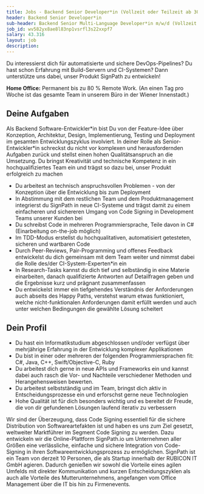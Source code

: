 ```yaml
---
title: Jobs - Backend Senior Developer*in (Vollzeit oder Teilzeit ab 30h)
header: Backend Senior Developer*in
sub-header: Backend Senior Multi-Language Developer*in m/w/d (Vollzeit oder Teilzeit ab 30h)
job_id: wv582yx8ae8l83np1vsrfl3s22xxpf7
salary: 43.316
layout: job
description:
---
```


Du interessierst dich für automatisierte und sichere DevOps-Pipelines? Du hast schon Erfahrung mit Build-Servern und CI-Systemen? Dann unterstütze uns dabei, unser Produkt SignPath zu entwickeln!

**Home Office:** Permanent bis zu 80 % Remote Work. (An einen Tag pro Woche ist das gesamte Team in unserem Büro in der Wiener Innenstadt.)

## Deine Aufgaben

Als Backend Software-Entwickler\*in bist Du von der Feature-Idee über Konzeption, Architektur, Design, Implementierung, Testing und Deployment im gesamten Entwicklungszyklus involviert. In deiner Rolle als Senior-Entwickler\*in schreckst du nicht vor komplexen und herausfordernden Aufgaben zurück und stellst einen hohen Qualitätsanspruch an die Umsetzung. Du bringst Kreativität und technische Kompetenz in ein hochqualifiziertes Team ein und trägst so dazu bei, unser Produkt erfolgreich zu machen

* Du arbeitest an technisch anspruchsvollen Problemen - von der Konzeption über die Entwicklung bis zum Deployment
* In Abstimmung mit dem restlichen Team und dem Produktmanagement integrierst du SignPath in neue CI-Systeme und trägst damit zu einem einfacheren und sichereren Umgang von Code Signing in Development Teams unserer Kunden bei
* Du schreibst Code in mehreren Programmiersprache, Teile davon in C# (Einarbeitung on-the-job möglich)
* Im TDD-Modus erstellst du hochqualitativen, automatisiert getesteten, sicheren und wartbaren Code
* Durch Peer-Reviews, Pair-Programming und offenes Feedback entwickelst du dich gemeinsam mit dem Team weiter und nimmst dabei die Rolle des/der CI-System-Experten\*in ein
* In Research-Tasks kannst du dich tief und selbständig in eine Materie einarbeiten, danach qualifizierte Antworten auf Detailfragen geben und die Ergebnisse kurz und prägnant zusammenfassen
* Du entwickelst immer ein tiefgehendes Verständnis der Anforderungen auch abseits des Happy Paths, verstehst warum etwas funktioniert, welche nicht-funktionalen Anforderungen damit erfüllt werden und auch unter welchen Bedingungen die gewählte Lösung scheitert

## Dein Profil

* Du hast ein Informatikstudium abgeschlossen und/oder verfügst über mehrjährige Erfahrung in der Entwicklung komplexer Applikationen
* Du bist in einer oder mehreren der folgenden Programmiersprachen fit: C#, Java, C++, Swift/Objective-C, Ruby
* Du arbeitest dich gerne in neue APIs und Frameworks ein und kannst dabei auch rasch die Vor- und Nachteile verschiedener Methoden und Herangehensweisen bewerten. 
* Du arbeitest selbstständig und im Team, bringst dich aktiv in Entscheidungsprozesse ein und erforschst gerne neue Technologien
* Hohe Qualität ist für dich besonders wichtig und es bereitet dir Freude, die von dir gefundenen Lösungen laufend iterativ zu verbessern

Wir sind der Überzeugung, dass Code Signing essentiell für die sichere Distribution von Softwareartefakten ist und haben es uns zum Ziel gesetzt, weltweiter Marktführer im Segment Code Signing zu werden. Dazu entwickeln wir die Online-Plattform SignPath.io um Unternehmen aller Größen eine verlässliche, einfache und sichere Integration von Code-Signing in ihren Softwareentwicklungsprozess zu ermöglichen. SignPath ist ein Team von derzeit 10 Personen, die als Startup innerhalb der RUBICON IT GmbH agieren. Dadurch genießen wir sowohl die Vorteile eines agilen Umfelds mit direkter Kommunikation und kurzen Entscheidungszyklen als auch alle Vorteile des Mutterunternehmens, angefangen vom Office Management über die IT bis hin zu Firmenevents.
